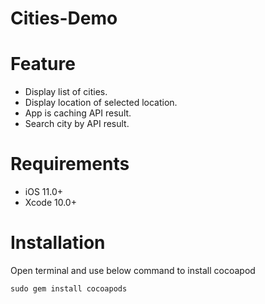 # Cities-Demo

# Feature

* Display list of cities.  
* Display location of selected location. 
* App is caching API result.
* Search city by API result.

# Requirements

* iOS 11.0+  
* Xcode 10.0+

# Installation

Open terminal and use below command to install cocoapod

`sudo gem install cocoapods`
